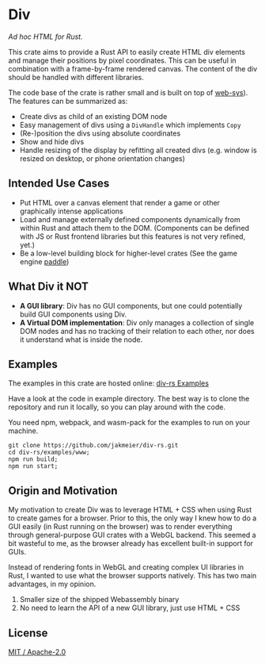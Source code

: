 # Div

*Ad hoc HTML for Rust.*

This crate aims to provide a Rust API to easily create HTML div elements and manage their positions by pixel coordinates. This can be useful in combination with a frame-by-frame rendered canvas. The content of the div should be handled with different libraries.

The code base of the crate is rather small and is built on top of [web-sys](https://crates.io/crates/web-sys)).
The features can be summarized as:
* Create divs as child of an existing DOM node
* Easy management of divs using a `DivHandle` which implements `Copy`
* (Re-)position the divs using absolute coordinates
* Show and hide divs
* Handle resizing of the display by refitting all created divs (e.g. window is resized on desktop, or phone orientation changes)

## Intended Use Cases
* Put HTML over a canvas element that render a game or other graphically intense applications
* Load and manage externally defined components dynamically from within Rust and attach them to the DOM. (Components can be defined with JS or Rust frontend libraries but this features is not very refined, yet.)
* Be a low-level building block for higher-level crates (See the game engine [paddle](https://github.com/jakmeier/Paddle))

## What Div it NOT
* **A GUI library**: Div has no GUI components, but one could potentially build GUI components using Div.
* **A Virtual DOM implementation**: Div only manages a collection of single DOM nodes and has no tracking of their relation to each other, nor does it understand what is inside the node.

## Examples

The examples in this crate are hosted online: [div-rs Examples](https://div.paddlers.ch/)

Have a look at the code in example directory. The best way is to clone the repository and run it locally, so you can play around with the code.

You need npm, webpack, and wasm-pack for the examples to run on your machine.
```
git clone https://github.com/jakmeier/div-rs.git
cd div-rs/examples/www;
npm run build;
npm run start;
```

## Origin and Motivation
My motivation to create Div was to leverage HTML + CSS when using Rust to create games for a browser.
Prior to this, the only way I knew how to do a GUI easily (in Rust running on the browser) was to render everything through general-purpose GUI crates with a WebGL backend. This seemed a bit wasteful to me, as the browser already has excellent built-in support for GUIs.

Instead of rendering fonts in WebGL and creating complex UI libraries in Rust, I wanted to use what the browser supports natively.
This has two main advantages, in my opinion.
1) Smaller size of the shipped Webassembly binary
2) No need to learn the API of a new GUI library, just use HTML + CSS

## License
[MIT / Apache-2.0](LICENSE.md)